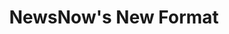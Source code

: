 ---
title: NewsNow's New Format
hero: /img/nncover.png
thumb: /img/untitled-4.png
category: Design & Development
year: 2020
description: Redesigning a 24-year-old news platform serving millions whilst keeping loyal users happy
meta_description: Redesigning a 24-year-old news platform serving millions whilst keeping loyal users happy
impact: >-
  Transformed a 24-year-old platform into a modern, accessible news aggregator whilst improving user satisfaction. Established design as a strategic function, shifting NewsNow from engineering-led assumptions to evidence-based, user-informed decisions.
summary: >-
  I inherited a 24-year-old news platform that had been running since 1997. The challenge: make it contemporary without breaking workflows that millions of users relied on daily.

  
  **My role:** Sole designer initially (later hired and managed a UI designer), front-end developer building the Vue.js implementation, [user researcher](https://emilsmith.pro/work/case-studies/newsnow-user-research-initiative), and product strategist working directly with CEO/COO.

summaryImages:
  - src: /img/www-screenshots.staging.newsnow.co-1.png
    caption: NewsNow's website when I inherited it - functional but dated
  - src: /img/screenshot-2023-06-23-at-22-01-38-newsnow-the-independent-news-discovery-platform.png
    caption: The New Format - final result on desktop
background: >-
  Over 20+ years of constant iteration, NewsNow had accumulated technical debt and design decisions that made sense in 1997 but not in 2019. The existing design wasn't flexible enough to accommodate planned improvements to functionality. We needed both a fresh coat of paint and a rethink of the foundations underneath.
backgroundImages:
  - src: /img/1-z_7uafpbcxd-6i5g7tl49q.webp
    caption: The original NewsNow website from 1995 - where it all began
goals: >-
  The new design needed to:


  - Give the product an aesthetic lift, bringing it in line with contemporary standards

  - Adhere to WCAG AA accessibility standards where possible

  - Be modular, flexible, and scalable to accommodate complex future features

  - Retain high browser compatibility for diverse users in developing countries

  - Work on feature phones using Opera Mini with extreme data saving enabled

  - Most critically: improve the experience without alienating millions of loyal, long-standing users
goalsImages: []
method: >-
  ### Initial Reskin and Research Foundation
  
  I started with a straight-to-code reskin of the existing design using NewsNow's in-house containerised development platform. This gave us a stable foundation whilst I conducted the company's [first user research initiative in 25 years](https://emilsmith.pro/work/case-studies/newsnow-user-research-initiative).
methodImages:
  - src: /img/reskin.png
    caption: My initial straight-to-code reskin - modernising whilst preserving familiarity

method2: >-
  The research was more revealing than expected. Over 6000+ survey responses across the UK, US, and Nigeria, plus moderated interviews, uncovered three distinct regional use cases:


  - **UK users:** Predominantly older, obsessed with football, wanted dense headline lists for granular coverage

  - **US users:** Mixed demographics, broader interests across politics, business, and entertainment  

  - **Nigerian users:** Younger, mobile-only on feature phones via Opera Mini, following Premier League football and Nigerian politics

  
  ### Competitor Analysis: Learning from Reddit's Mistakes
  
  NewsNow shared parallels with Reddit: long feeds of headlines across endless topics, algorithmically sorted, with a dedicated userbase attached to specific workflows. Reddit had recently undergone a major redesign that generated massive backlash, so I conducted a thorough analysis of their process, outcomes, and user reactions.

  
  > **The key lesson was that users weren't resistant to change - they were terrified of losing functionality.**

  
  Reddit had attempted to solve this problem by offering a 'compact' mode, but even old reddit was far less dense than our headlines. I decided that instead of choosing between modern and classic designs, we should just have both - plus a third option.


  **Three layout modes:**

  - **Card View:** Modern, image-heavy for newcomers comfortable with social media patterns

  - **Classic View:** Original list density for power users with established workflows  

  - **Compact View:** Ultra-high density for users who wanted to scan maximum headlines quickly

  
  This was NewsNow's first time hosting images after decades of text-only headlines. The research showed most users would embrace this - as long as we preserved access to their preferred workflows.
method2Images:
  - src: /img/screenshot-2023-06-23-at-22-02-28-world-news-latest-world-news-newsnow.png
    caption: Latest news view on desktop - maintaining information density for power users
  - src: /img/screenshot-2023-06-23-at-22-03-07-world-news-latest-world-news-newsnow.jpg
    caption: Compact view on mobile - ultra-high density for headline scanning

method3: >-
  ### Design System: Atomic Principles

  
  I employed atomic design principles to create a modular, component-based system in Figma with standardised tokens for measurements, colours, and typography. Components used BEM-style naming conventions for all UI elements, templates, and pages. The design was carefully tested against WCAG accessibility guidelines to ensure sufficient colour contrast ratios, font sizes, and interactive element distinction.


  Working closely with the senior front-end developer on the front-end infrastructure, we collaborated on stacks, tooling, and coding practices that spanned design and development, so we had parity in the way that our respective components were structured, named, and implemented.

  
  ### Technical Implementation: Vue.js on Legacy Infrastructure

  
  We rebuilt the entire front-end in server-side rendered Vue.js with VueX state management whilst maintaining the existing Perl backend. The technical constraints were significant:


  - Maintain SEO performance for millions of indexed pages

  - Ensure compatibility with Opera Mini on feature phones (for Nigerian users on limited data)

  - Create a component system that developers would actually want to use

  - Support browsers and devices from a decade ago

  
  **The solution:** Progressive enhancement with CSS feature queries to serve appropriate experiences without breaking anything. I devised a new device-detection system using media queries and support queries in CSS, replacing the complex JavaScript-heavy matrix that previously required individual support for each device type. This was important because we needed to support Opera Mini running on Nigerian feature phones, so support queries gave us a much more efficient way to do that.

method3Images:
  - src: /img/screenshot-2023-06-23-at-22-02-54-world-news-latest-world-news-newsnow.jpg
    caption: Mobile experience - NewsNow's first proper mobile design in 24 years

method4: >-
  ### Brand Development

  
  Since NewsNow had never devoted time to formal brand identity, I worked with senior management through multiple brainstorming sessions to develop preliminary brand guidelines. This included defining brand values, identity, and ethos, plus visual elements like typographic rules, a new colour palette, and logo guidelines. The visual aspects were intended to evolve throughout the design process, but defining core brand values was instrumental in subsequent design decisions.

  
  ### Rollout Strategy

  
  Learning from Reddit's mistakes, I developed a transparent rollout approach:


  - Published a [Medium post explaining the changes and reasoning](https://medium.com/newsnow/welcome-to-the-newsnow-redesign-925ccdf008f8)

  - Implemented in-app feedback mechanisms with Hotjar, with responses guaranteed from myself and the Editor in Chief

  - Staggered rollout ensuring feature parity before site-wide launch

  - Maintained the old design as a fallback option (old.reddit.com style)


  The feedback inbox was shared between myself and editorial, since much of what we received concerned content rather than design. This collaborative approach helped us respond quickly and appropriately to user concerns.
method4Images: []
results: >-
  The redesign succeeded by every measure we could track. User satisfaction metrics improved steadily throughout rollout via our in-app feedback mechanisms. We received positive feedback from both new users (who found it more approachable) and power users (who retained access to their preferred workflows).

  
  The design system enabled rapid iteration on new features. The Vue.js architecture made development faster and more predictable. The research programme became an ongoing capability informing all subsequent product decisions.

  
  **Looking back:** I'd have conducted user research even earlier to challenge more legacy assumptions from the start. But given the constraints - redesigning a 24-year-old platform serving millions whilst maintaining backwards compatibility with feature phones - this was the largest, most complex, and highest quality piece of work I'd delivered at that point in my career.
resultsImages:
  - src: /img/screenshot-2023-06-23-at-22-01-38-newsnow-the-independent-news-discovery-platform.png
    caption: The final result - modern, accessible, and user-informed
  - src: /img/screenshot-2023-06-23-at-22-02-28-world-news-latest-world-news-newsnow.png
    caption: Latest news view maintaining the information density users relied on
  - src: /img/screenshot-2023-06-23-at-22-02-54-world-news-latest-world-news-newsnow.jpg
    caption: Mobile experience working on feature phones and modern devices alike
  - src: /img/screenshot-2023-06-23-at-22-03-07-world-news-latest-world-news-newsnow.jpg
    caption: Compact view for users who wanted maximum headline density
---